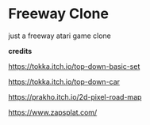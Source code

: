 # Freeway Clone

just a freeway atari game clone

**credits**

https://tokka.itch.io/top-down-basic-set

https://tokka.itch.io/top-down-car

https://prakho.itch.io/2d-pixel-road-map

https://www.zapsplat.com/
